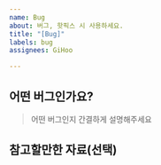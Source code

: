 ```yaml
---
name: Bug
about: 버그, 핫픽스 시 사용하세요.
title: "[Bug]"
labels: bug
assignees: GiHoo

---
```


## 어떤 버그인가요?

> 어떤 버그인지 간결하게 설명해주세요

## 참고할만한 자료(선택)
